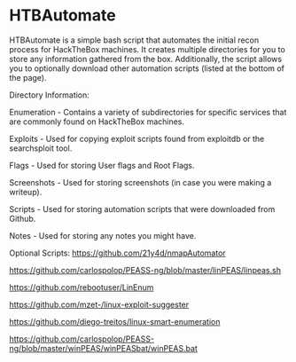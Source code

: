# HTBAutomate

HTBAutomate is a simple bash script that automates the initial recon process for HackTheBox machines. It creates multiple directories for you to store any information gathered from the box. Additionally, the script allows you to optionally download other automation scripts (listed at the bottom of the page).

Directory Information:

Enumeration - Contains a variety of subdirectories for specific services that are commonly found on HackTheBox machines. 

Exploits - Used for copying exploit scripts found from exploitdb or the searchsploit tool.

Flags - Used for storing User flags and Root Flags.

Screenshots - Used for storing screenshots (in case you were making a writeup).

Scripts - Used for storing automation scripts that were downloaded from Github.

Notes - Used for storing any notes you might have.



Optional Scripts:
https://github.com/21y4d/nmapAutomator

https://github.com/carlospolop/PEASS-ng/blob/master/linPEAS/linpeas.sh

https://github.com/rebootuser/LinEnum

https://github.com/mzet-/linux-exploit-suggester

https://github.com/diego-treitos/linux-smart-enumeration

https://github.com/carlospolop/PEASS-ng/blob/master/winPEAS/winPEASbat/winPEAS.bat
